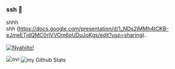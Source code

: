 ### ssh 🤫
shhh
<br>
shh
(https://docs.google.com/presentation/d/1_NDs2iMMh4tCKB-eJmeETjdQMC0rlVVOm6oUDuJoKgs/edit?usp=sharing).
<br>
<br>
[![Nyahiito!](https://github-readme-stats.vercel.app/api/pin/?username=tigerbotscsp&repo=nyahiito&theme=chartreuse-dark)](https://github.com/tigerbotscsp/nyahiito)

<img src="https://github-readme-stats.vercel.app/api/top-langs?username=tigerbotscsp&show_icons=true&locale=en&layout=compact&theme=chartreuse-dark" alt="ovi" />
<img align="center" src="https://github-readme-stats.vercel.app/api?username=tigerbotscsp&include_all_commits=true&count_private=true&show_icons=true&line_height=20&title_color=2B5BBD&icon_color=1124BB&text_color=A1A1A1&bg_color=0,000000,130F40" alt="my Github Stats"/>
<br>

<!--
**TigerBotsCSP/TigerBotsCSP** is a ✨ _special_ ✨ repository because its `README.md` (this file) appears on your GitHub profile.

Here are some ideas to get you started:

- 🔭 I’m currently working on ...
- 🌱 I’m currently learning ...
- 👯 I’m looking to collaborate on ...
- 🤔 I’m looking for help with ...
- 💬 Ask me about ...
- 📫 How to reach me: ...
- 😄 Pronouns: ...
- ⚡ Fun fact: ...
-->

